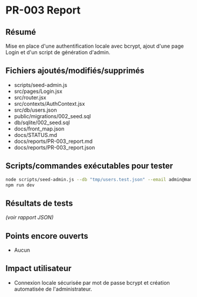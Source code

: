 # PR-003 Report

## Résumé
Mise en place d'une authentification locale avec bcrypt, ajout d'une page Login et d'un script de génération d'admin.

## Fichiers ajoutés/modifiés/supprimés
- scripts/seed-admin.js
- src/pages/Login.jsx
- src/router.jsx
- src/contexts/AuthContext.jsx
- src/db/users.json
- public/migrations/002_seed.sql
- db/sqlite/002_seed.sql
- docs/front_map.json
- docs/STATUS.md
- docs/reports/PR-003_report.md
- docs/reports/PR-003_report.json

## Scripts/commandes exécutables pour tester
```bash
node scripts/seed-admin.js --db "tmp/users.test.json" --email admin@mamastock.local --password "Admin123!"
npm run dev
```

## Résultats de tests
*(voir rapport JSON)*

## Points encore ouverts
- Aucun

## Impact utilisateur
- Connexion locale sécurisée par mot de passe bcrypt et création automatisée de l'administrateur.
